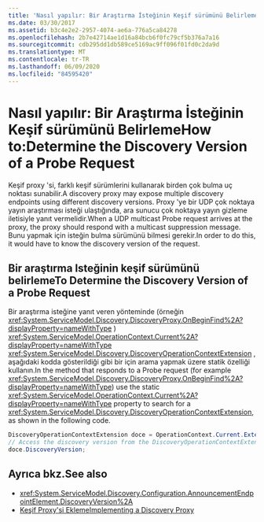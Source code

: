 ```yaml
---
title: 'Nasıl yapılır: Bir Araştırma İsteğinin Keşif sürümünü Belirleme'
ms.date: 03/30/2017
ms.assetid: b3c4e2e2-2957-4074-ae6a-776a5ca84278
ms.openlocfilehash: 2b7e42714ae1d16a84bcb6f0fc79cf5b376a7a16
ms.sourcegitcommit: cdb295dd1db589ce5169ac9ff096f01fd0c2da9d
ms.translationtype: MT
ms.contentlocale: tr-TR
ms.lasthandoff: 06/09/2020
ms.locfileid: "84595420"
---
```

# <a name="how-todetermine-the-discovery-version-of-a-probe-request"></a><span data-ttu-id="49f6b-102">Nasıl yapılır: Bir Araştırma İsteğinin Keşif sürümünü Belirleme</span><span class="sxs-lookup"><span data-stu-id="49f6b-102">How to:Determine the Discovery Version of a Probe Request</span></span>

<span data-ttu-id="49f6b-103">Keşif proxy 'si, farklı keşif sürümlerini kullanarak birden çok bulma uç noktası sunabilir.</span><span class="sxs-lookup"><span data-stu-id="49f6b-103">A discovery proxy may expose multiple discovery endpoints using different discovery versions.</span></span> <span data-ttu-id="49f6b-104">Proxy 'ye bir UDP çok noktaya yayın araştırması isteği ulaştığında, ara sunucu çok noktaya yayın gizleme iletisiyle yanıt vermelidir.</span><span class="sxs-lookup"><span data-stu-id="49f6b-104">When a UDP multicast Probe request arrives at the proxy, the proxy should respond with a multicast suppression message.</span></span> <span data-ttu-id="49f6b-105">Bunu yapmak için isteğin bulma sürümünü bilmesi gerekir.</span><span class="sxs-lookup"><span data-stu-id="49f6b-105">In order to do this, it would have to know the discovery version of the request.</span></span>

## <a name="to-determine-the-discovery-version-of-a-probe-request"></a><span data-ttu-id="49f6b-106">Bir araştırma Isteğinin keşif sürümünü belirleme</span><span class="sxs-lookup"><span data-stu-id="49f6b-106">To Determine the Discovery Version of a Probe Request</span></span>

<span data-ttu-id="49f6b-107">Bir araştırma isteğine yanıt veren yönteminde (örneğin <xref:System.ServiceModel.Discovery.DiscoveryProxy.OnBeginFind%2A?displayProperty=nameWithType> ) <xref:System.ServiceModel.OperationContext.Current%2A?displayProperty=nameWithType> <xref:System.ServiceModel.Discovery.DiscoveryOperationContextExtension> , aşağıdaki kodda gösterildiği gibi bir için arama yapmak üzere statik özelliği kullanın.</span><span class="sxs-lookup"><span data-stu-id="49f6b-107">In the method that responds to a Probe request (for example <xref:System.ServiceModel.Discovery.DiscoveryProxy.OnBeginFind%2A?displayProperty=nameWithType>) use the static <xref:System.ServiceModel.OperationContext.Current%2A?displayProperty=nameWithType> property to search for a <xref:System.ServiceModel.Discovery.DiscoveryOperationContextExtension>, as shown in the following code.</span></span>

```csharp
DiscoveryOperationContextExtension doce = OperationContext.Current.Extensions.Find<DiscoveryOperationContextExtension>();
// Access the discovery version from the DiscoveryOperationContextExtension
doce.DiscoveryVersion;
```

## <a name="see-also"></a><span data-ttu-id="49f6b-108">Ayrıca bkz.</span><span class="sxs-lookup"><span data-stu-id="49f6b-108">See also</span></span>

- <xref:System.ServiceModel.Discovery.Configuration.AnnouncementEndpointElement.DiscoveryVersion%2A>
- [<span data-ttu-id="49f6b-109">Keşif Proxy'si Ekleme</span><span class="sxs-lookup"><span data-stu-id="49f6b-109">Implementing a Discovery Proxy</span></span>](implementing-a-discovery-proxy.md)
